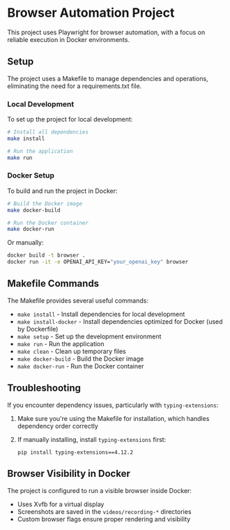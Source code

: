 # Browser Automation Project

This project uses Playwright for browser automation, with a focus on reliable execution in Docker environments.

## Setup

The project uses a Makefile to manage dependencies and operations, eliminating the need for a requirements.txt file.

### Local Development

To set up the project for local development:

```bash
# Install all dependencies
make install

# Run the application
make run
```

### Docker Setup

To build and run the project in Docker:

```bash
# Build the Docker image
make docker-build

# Run the Docker container
make docker-run
```

Or manually:

```bash
docker build -t browser .
docker run -it -e OPENAI_API_KEY="your_openai_key" browser
```

## Makefile Commands

The Makefile provides several useful commands:

- `make install` - Install dependencies for local development
- `make install-docker` - Install dependencies optimized for Docker (used by Dockerfile)
- `make setup` - Set up the development environment
- `make run` - Run the application
- `make clean` - Clean up temporary files
- `make docker-build` - Build the Docker image
- `make docker-run` - Run the Docker container

## Troubleshooting

If you encounter dependency issues, particularly with `typing-extensions`:

1. Make sure you're using the Makefile for installation, which handles dependency order correctly
2. If manually installing, install `typing-extensions` first:

   ```
   pip install typing-extensions==4.12.2
   ```

## Browser Visibility in Docker

The project is configured to run a visible browser inside Docker:

- Uses Xvfb for a virtual display
- Screenshots are saved in the `videos/recording-*` directories
- Custom browser flags ensure proper rendering and visibility
